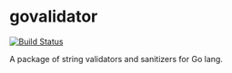 govalidator
===========
[![Build Status](https://travis-ci.org/asaskevich/govalidator.svg?branch=master)](https://travis-ci.org/asaskevich/govalidator)

A package of string validators and sanitizers for Go lang.
